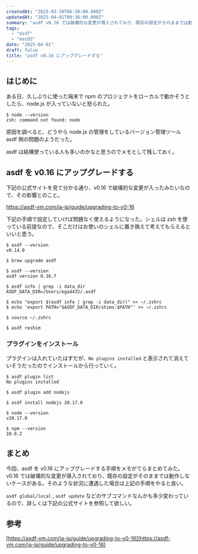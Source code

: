 ```yaml
---
createdAt: "2025-03-30T06:30:00.000Z"
updatedAt: "2025-04-01T09:36:00.000Z"
summary: "asdf v0.16 では破壊的な変更が導入されており、既存の設定がそのままでは動作しなかったので、アップグレード手順をメモがてらまとめてみた。"
tags:
  - "asdf"
  - "macOS"
date: "2025-04-01"
draft: false
title: "asdf v0.16 にアップグレードする"
---
```


## はじめに

ある日、久しぶりに使った端末で npm のプロジェクトをローカルで動かそうとしたら、node.js が入っていないと怒られた。

```shell
$ node --version
zsh: command not found: node
```

原因を調べると、どうやら node.js の管理をしているバージョン管理ツール asdf 側の問題のようだった。

asdf は結構使っている人も多いのかなと思うのでメモとして残しておく。

## asdf を v0.16 にアップグレードする

下記の公式サイトを見て分かる通り、v0.16 で破壊的な変更が入ったみたいなので、その影響とのこと。

https://asdf-vm.com/ja-jp/guide/upgrading-to-v0-16

下記の手順で設定していけば問題なく使えるようになった。シェルは zsh を使っている前提なので、そこだけはお使いのシェルに置き換えて考えてもらえるといいと思う。

```shell
$ asdf --version
v0.14.0

$ brew upgrade asdf

$ asdf --version
asdf version 0.16.7

$ asdf info | grep -i data_dir
ASDF_DATA_DIR=/Users/ega4432/.asdf

$ echo "export $(asdf info | grep -i data_dir)" >> ~/.zshrc
$ echo 'export PATH="$ASDF_DATA_DIR/shims:$PATH"' >> ~/.zshrc

$ source ~/.zshrc

$ asdf reshim
```

### プラグインをインストール

プラグインは入れていたはずだが、`No plugins installed` と表示されて消えていそうだったのでインストールから行っていく。

```shell
$ asdf plugin list
No plugins installed

$ asdf plugin add nodejs

$ asdf install nodejs 20.17.0

$ node --version
v20.17.0

$ npm --version
10.8.2
```

## まとめ

今回、asdf を v0.16 にアップグレードする手順をメモがてらまとめてみた。v0.16 では破壊的な変更が導入されており、既存の設定がそのままでは動作しないケースがある。そのような状況に遭遇した場合は上記の手順をやると良い。

`asdf global/local` , `asdf update` などのサブコマンドなんかも多少変わっているので、詳しくは下記の公式サイトを参照して欲しい。

## 参考

[https://asdf-vm.com/ja-jp/guide/upgrading-to-v0-16](https://asdf-vm.com/ja-jp/guide/upgrading-to-v0-16)
